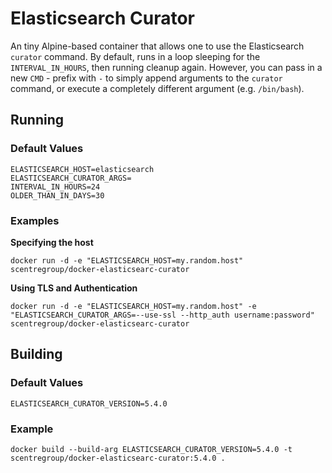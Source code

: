 # Elasticsearch Curator

An tiny Alpine-based container that allows one to use the Elasticsearch `curator` command. By default, runs in a loop sleeping for the `INTERVAL_IN_HOURS`, then running cleanup again.  However, you can pass in a new `CMD` - prefix with `-` to simply append arguments to the `curator` command, or execute a completely different argument (e.g. `/bin/bash`).

## Running

### Default Values

```
ELASTICSEARCH_HOST=elasticsearch
ELASTICSEARCH_CURATOR_ARGS=
INTERVAL_IN_HOURS=24
OLDER_THAN_IN_DAYS=30
```

### Examples

**Specifying the host**

```
docker run -d -e "ELASTICSEARCH_HOST=my.random.host" scentregroup/docker-elasticsearc-curator
```

**Using TLS and Authentication**

```
docker run -d -e "ELASTICSEARCH_HOST=my.random.host" -e "ELASTICSEARCH_CURATOR_ARGS=--use-ssl --http_auth username:password" scentregroup/docker-elasticsearc-curator
```

## Building

### Default Values

```
ELASTICSEARCH_CURATOR_VERSION=5.4.0
```

### Example

```
docker build --build-arg ELASTICSEARCH_CURATOR_VERSION=5.4.0 -t scentregroup/docker-elasticsearc-curator:5.4.0 .
```
